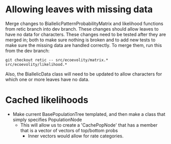 # Allowing leaves with missing data

Merge changes to BiallelicPatternProbabilityMatrix and likelihood functions
from retic branch into dev branch.
These changes should allow leaves to have no data for characters.
These changes need to be tested after they are merged in; both to make sure
nothing is broken and to add new tests to make sure the missing data are
handled correctly.
To merge them, run this from the dev branch:

    git checkout retic -- src/ecoevolity/matrix.* src/ecoevolity/likelihood.*

Also, the BiallelicData class will need to be updated to allow characters for
which one or more leaves have no data.

# Cached likelihoods
-   Make current BasePopulationTree templated, and then make a class that
    simply specifies PopulationNode
    -   This will allow us to create a 'CachePopNode' that has a member that is
        a vector of vectors of top/bottom probs
        -   Inner vectors would allow for rate categories.
